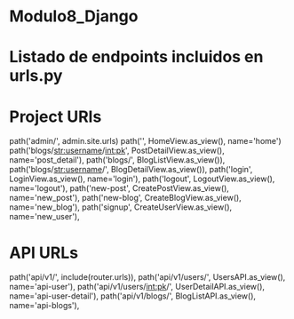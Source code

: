 # Modulo8_Django

# Listado de endpoints incluidos en urls.py
# Project URls

  path('admin/', admin.site.urls)
  path('', HomeView.as_view(), name='home')
  path('blogs/<str:username>/<int:pk>', PostDetailView.as_view(), name='post_detail'),
  path('blogs/', BlogListView.as_view()),
  path('blogs/<str:username>/', BlogDetailView.as_view()),
  path('login', LoginView.as_view(), name='login'),
  path('logout', LogoutView.as_view(), name='logout'),
  path('new-post', CreatePostView.as_view(), name='new_post'),
  path('new-blog', CreateBlogView.as_view(), name='new_blog'),
  path('signup', CreateUserView.as_view(), name='new_user'),

# API URLs

  path('api/v1/', include(router.urls)),
  path('api/v1/users/', UsersAPI.as_view(), name='api-user'),
  path('api/v1/users/<int:pk>/', UserDetailAPI.as_view(), name='api-user-detail'),
  path('api/v1/blogs/', BlogListAPI.as_view(), name='api-blogs'),


